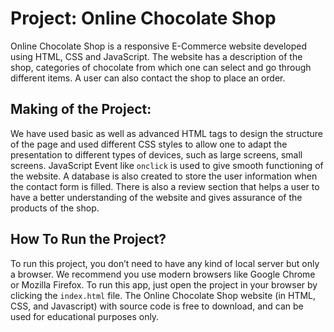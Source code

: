 # Project: Online Chocolate Shop

Online Chocolate Shop is a responsive E-Commerce website developed using HTML, CSS and JavaScript. The website has a description of the shop, categories of chocolate from which one can select and go through different items. A user can also contact the shop to place an order.

## Making of the Project:

We have used basic as well as advanced HTML tags to design the structure of the page and used different CSS styles to allow one to adapt the presentation to different types of devices, such as large screens, small screens. JavaScript Event like `onclick` is used to give smooth functioning of the website. A database is also created to store the user information when the contact form is filled. There is also a review section that helps a user to have a better understanding of the website and gives assurance of the products of the shop.

## How To Run the Project?

To run this project, you don’t need to have any kind of local server but only a browser. We recommend you use modern browsers like Google Chrome or Mozilla Firefox. To run this app, just open the project in your browser by clicking the `index.html` file. The Online Chocolate Shop website (in HTML, CSS, and Javascript) with source code is free to download, and can be used for educational purposes only.
